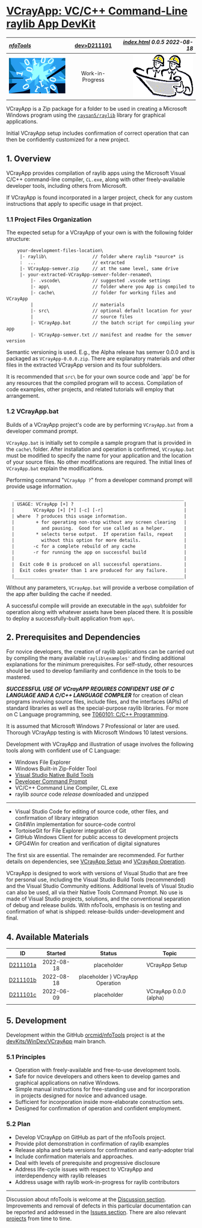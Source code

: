 <!-- index.md 0.0.5                 UTF-8                          2022-08-18
     ----1----|----2----|----3----|----4----|----5----|----6----|----7----|--*

               VCRAYAPP: VC/C++ COMMAND-LINE RAYLIB APP DEVKIT
     -->

# [VCrayApp: VC/C++ Command-Line raylib App DevKit](.)

| ***[nfoTools](../../)*** | [dev](../)[>D211101](.) | ***[index.html](index.html) 0.0.5 2022-08-18*** |
| :--                |       :-:          | --: |
| ![nfotools](../../images/nfoWorks-2014-06-02-1702-LogoSmall.png) | Work-in-Progress | ![Hard Hat Area](../../images/hardhat-logo.gif) |

VCrayApp is a Zip package for a folder to be used in creating a Microsoft
Windows program using the
[`raysan5/raylib`](https://www.raylib.com/) library for graphical
applications.

Initial VCrayApp setup includes confirmation of correct operation that
can then be confidently customized for a new project.

## 1. Overview

VCrayApp provides compilation of raylib apps using the Microsoft Visual
C/C++ command-line compiler, `CL.exe`, along with other freely-available
developer tools, including others from Microsoft.

If VCrayApp is found incorporated in a larger project, check for any
custom instructions that apply to specific usage in that project.

### 1.1 Project Files Organization

The expected setup for a VCrayApp of your own is with the following folder
structure:

```text
    your-development-files-location\
     |- raylib\                 // folder where raylib *source* is
     :  ...                     // extracted
     |- VCrayApp-semver.zip     // at the same level, same drive
     |- your-extracted-VCrayApp-semver-folder-renamed\
         |- .vscode\            // suggested .vscode settings
         |- app\                // folder where you App is compiled to
         |- cache\              // folder for working files and VCrayApp
         |                      // materials
         |- src\                // optional default location for your
         |                      // source files
         |- VCrayApp.bat        // the batch script for compiling your app
         |- VCrayApp-semver.txt // manifest and readme for the semver version
```

Semantic versioning is used.  E.g., the Alpha release has semver 0.0.0
and is packaged as `VCrayApp-0.0.0.zip`.  There are explanatory materials and
other files in the extracted VCrayApp version and its four subfolders.

It is recommended that  `src\` be for your own source code and `app\' be for
any resources that the compiled program will to access.  Compilation of code
examples, other projects, and related tutorials will employ that arrangement.

### 1.2 VCrayApp.bat

Builds of a VCrayApp project's code are by performing `VCrayApp.bat` from
a developer command prompt.

`VCrayApp.bat` is initially set to compile a sample program that
is provided in the `cache\` folder.  After installation and operation is
confirmed, `VCrayApp.bat` must be modified to specify the name for your
application and the location of your source files.  No other modifications
are required.  The initial lines of `VCrayApp.bat` explain the modifications.

Performing command "`VCrayApp ?`" from a developer command prompt will
provide usage information.

```text
   _______________________________________________________________
  | USAGE: VCrayApp [+] ?                                         |
  |       VCrayApp [+] [*] [-c] [-r]                              |
  | where  ? produces this usage information.                     |
  |        + for operating non-stop without any screen clearing   |
  |          and pausing.  Good for use called as a helper.       |
  |        * selects terse output.  If operation fails, repeat    |
  |          without this option for more details.                |
  |       -c for a complete rebuild of any cache                  |
  |       -r for running the app on successful build              |
  |                                                               |
  |  Exit code 0 is produced on all successful operations.        |
  |  Exit codes greater than 1 are produced for any failure.      |
  |_______________________________________________________________|
```

Without any parameters, `VCrayApp.bat` will provide a verbose
compilation of the app after building the cache if needed.

A successful compile will provide an executable in the `app\` subfolder
for operation along with whatever assets have been placed there.  It is
possible to deploy a successfully-built application from `app\`.

## 2. Prerequisites and Dependencies

For novice developers, the creation of raylib applications can be carried out
by compiling the many available `raylib\examples'` and finding additional
explanations for the minimum prerequisites.  For self-study, other resources
should be used to develop familiarity and confidence in the tools to be
mastered.

***SUCCESSFUL USE OF VCrayAPP REQUIRES CONFIDENT USE OF C LANGUAGE AND A
C/C++ LANGUAGE COMPILER*** for creation of clean programs involving source
files, include files, and the interfaces (APIs) of standard libraries as well
as the special-purpose raylib libraries.  For more on C Language programming,
see [T060101: C/C++ Programming](https://orcmid.github.io/nfoTools/tools/T060101/).

It is assumed that Microsoft Windows 7 Professional or later are used.
Thorough VCrayApp testing is with Microsoft Windows 10 latest versions.

Development with VCrayApp and illustration of usage involves the following
tools along with confident use of C Language:

* Windows File Explorer
* Windows Built-in Zip-Folder Tool
* [Visual Studio Native Build Tools](https://orcmid.github.io/nfoTools/tools/T211002/)
* [Developer Command Prompt](https://orcmid.github.io/nfoTools/tools/T060501/)
* VC/C++ Command Line Compiler, CL.exe
* raylib *source* code *release* downloaded and unzipped

----

* Visual Studio Code for editing of source code, other files, and
  confirmation of library integration
* Git4Win implementation for source-code control
* TortoiseGit for File Explorer integration of Git
* GitHub Windows Client for public access to development projects
* GPG4Win for creation and verification of digital signatures

The first six are essential.  The remainder are recommended.  For further
details on dependencies, see
[VCrayApp Setup](d211101a/) and [VCrayApp Operation](d211101b/).

VCrayApp is designed to work with versions of Visual Studio that are free
for personal use, including the Visual Studio Build Tools (recommended)
and the Visual Studio Community editions.  Additional levels of Visual
Studio can also be used, all via their Native Tools Command Prompt.  No
use is made of Visual Studio projects, solutions, and the conventional
separation of debug and release builds.  With nfoTools, emphasis is on
testing and confirmation of what is shipped: release-builds under-development
and final.

## 4. Available Materials

| **ID** | **Started** | **Status** | **Topic** |
|   :-:   |   :-:   |  :-:   |  ---  |
| [D211101a](D211101a/) | 2022-08-18 | placeholder | VCrayApp Setup |
| [D211101b](D211101b/) | 2022-08-18 | placeholder } VCrayApp Operation |
| [D211101c](D211101c/) | 2022-06-09 | placeholder | VCrayApp 0.0.0 (alpha) |
|                       |            |                  |     |

## 5. Development

Development within the GitHub
[orcmid/nfoTools](https://github.com/orcmid/nfoTools) project is at the
[devKits/WinDev/VCrayApp](https://github.com/orcmid/nfoTools/tree/master/devKits/WinDev/VCrayApp)
main branch.

### 5.1 Principles

* Operation with freely-available and free-to-use development tools.
* Safe for novice developers and others keen to develop games and graphical
  applications on native Windows.
* Simple manual instructions for free-standing use and for incorporation
  in projects designed for novice and advanced usage.
* Sufficient for incorporation inside more-elaborate construction sets.
* Designed for confirmation of operation and confident employment.

### 5.2 Plan

* Develop VCrayApp on GitHub as part of the nfoTools project.
* Provide pilot demonstration in confirmation of raylib examples
* Release alpha and beta versions for confirmation and early-adopter trial
* Include confirmation materials and approaches.
* Deal with levels of prerequisite and progressive disclosure
* Address life-cycle issues with respect to VCrayApp and interdependency with
  raylib releases
* Address usage with raylib work-in-progress for raylib contributors

----

Discussion about nfoTools is welcome at the
[Discussion section](https://github.com/orcmid/nfoTools/discussions).
Improvements and removal of defects in this particular documentation can be
reported and addressed in the
[Issues section](https://github.com/orcmid/nfoTools/issues).  There are also
relevant [projects](https://github.com/orcmid/nfoTools/projects) from time to
time.

<!-- ----1----|----2----|----3----|----4----|----5----|----6----|----7----|--*

     0.0.5 2022-08-18T20:16Z Touch-up, and Available Materials and other links
     0.0.4 2022-08-16T22:44Z Add Introductory Materials
     0.0.3 2022-06-11T21:25Z Introduce Standard Top banner
     0.0.2 2022-06-10T02:38Z Correct mouse track
     0.0.1 2022-06-10T02:28Z Touch-ups and confirmation of material
     0.0.0 2022-06-10T00:16Z Placeholder for initial development of a complete
           folio

                 *** end of docs/dev/D211101/index.md ***
     -->
